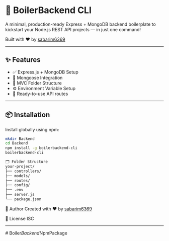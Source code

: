 # 🚀 BoilerBackend CLI

A minimal, production-ready Express + MongoDB backend boilerplate to kickstart your Node.js REST API projects — in just one command!

Built with ❤️ by [sabarim6369](https://github.com/sabarim6369)

---

## ✨ Features

- ✅ Express.js + MongoDB Setup
- 🌿 Mongoose Integration
- 🧱 MVC Folder Structure
- ⚙️ Environment Variable Setup
- 🔁 Ready-to-use API routes

---

## 📦 Installation

Install globally using npm:

```bash
mkdir Backend
cd Backend
npm install -g boilerbackend-cli
boilerbackend-cli


```


```bash
🗂 Folder Structure
your-project/
├── controllers/
├── models/
├── routes/
├── config/
├── .env
├── server.js
└── package.json

```

👤 Author
Created with ❤️ by [sabarim6369](https://github.com/sabarim6369)

📃 License
ISC

---
#   B o i l e r _ B a c k e n d _ N p m P a c k a g e  
 